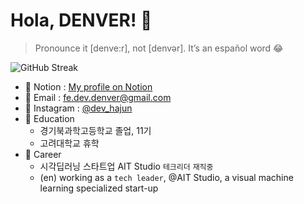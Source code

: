 # Hola, DENVER! 👋

> Pronounce it [denve:r], not [denvər]. It’s an español word 😂

![GitHub Streak](http://github-readme-streak-stats.herokuapp.com?user=hajun-myoung&theme=dark&background=000000)

- 📝 Notion : [My profile on Notion](https://fe-dev-denver.notion.site/Hola-DENVER-e58b3ac4e5e9464ea7ef537957a2e4ad)
- 📧 Email : [fe.dev.denver@gmail.com](mailto:fe.dev.denver@gmail.com)
- 🌌 Instagram : [@dev_hajun](https://www.instagram.com/dev_hajun/)
- 🏫 Education
  - 경기북과학고등학교 졸업, 11기
  - 고려대학교 휴학
- 💼 Career
  - 시각딥러닝 스타트업 AIT Studio `테크리더` `재직중`
  - (en) working as a `tech leader`, @AIT Studio, a visual machine learning specialized start-up
